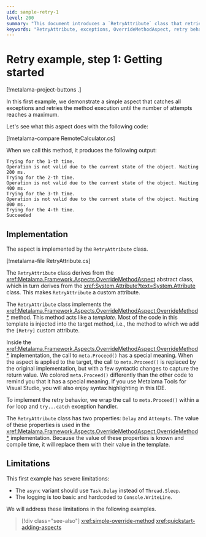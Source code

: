 ```yaml
---
uid: sample-retry-1
level: 200
summary: "This document introduces a `RetryAttribute` class that retries method execution on exceptions, demonstrating its implementation and limitations."
keywords: "RetryAttribute, exceptions, OverrideMethodAspect, retry behavior, .NET, method retries, exception handling, custom attribute"
---
```


# Retry example, step 1: Getting started

[!metalama-project-buttons .]

In this first example, we demonstrate a simple aspect that catches all exceptions and retries the method execution until
the number of attempts reaches a maximum.

Let's see what this aspect does with the following code:

[!metalama-compare RemoteCalculator.cs]

When we call this method, it produces the following output:

```
Trying for the 1-th time.
Operation is not valid due to the current state of the object. Waiting 200 ms.
Trying for the 2-th time.
Operation is not valid due to the current state of the object. Waiting 400 ms.
Trying for the 3-th time.
Operation is not valid due to the current state of the object. Waiting 800 ms.
Trying for the 4-th time.
Succeeded
```

## Implementation

The aspect is implemented by the `RetryAttribute` class.

[!metalama-file RetryAttribute.cs]

The `RetryAttribute` class derives from the <xref:Metalama.Framework.Aspects.OverrideMethodAspect> abstract class, which
in turn derives from the <xref:System.Attribute?text=System.Attribute> class. This makes `RetryAttribute` a custom
attribute.

The `RetryAttribute` class implements the <xref:Metalama.Framework.Aspects.OverrideMethodAspect.OverrideMethod*> method.
This method acts like a _template_. Most of the code in this template is injected into the target method, i.e., the
method to which we add the `[Retry]` custom attribute.

Inside the <xref:Metalama.Framework.Aspects.OverrideMethodAspect.OverrideMethod*> implementation, the call
to `meta.Proceed()` has a special meaning. When the aspect is applied to the target, the call to `meta.Proceed()` is
replaced by the original implementation, but with a few syntactic changes to capture the return value. We
colored `meta.Proceed()` differently than the other code to remind you that it has a special meaning. If you use
Metalama Tools for Visual Studio, you will also enjoy syntax highlighting in this IDE.

To implement the retry behavior, we wrap the call to `meta.Proceed()` within a `for` loop and `try...catch` exception
handler.

The `RetryAttribute` class has two properties: `Delay` and `Attempts`. The value of these properties is used in
the <xref:Metalama.Framework.Aspects.OverrideMethodAspect.OverrideMethod*> implementation. Because the value of these
properties is known and compile time, it will replace them with their value in the template.

## Limitations

This first example has severe limitations:

* The `async` variant should use `Task.Delay` instead of `Thread.Sleep`.
* The logging is too basic and hardcoded to `Console.WriteLine`.

We will address these limitations in the following examples.

> [!div class="see-also"]
> <xref:simple-override-method>
> <xref:quickstart-adding-aspects>
  

  


